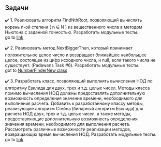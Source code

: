## Задачи
:heavy_check_mark: 1. Реализовать алгоритм FindNthRoot, позволяющий вычислять корень n-ой степени ( n ∈ N ) из вещественного числа а методом Ньютона с заданной точностью. Разработать модульные тесты.<br/>
go to [link]()<br/><br/>
:heavy_check_mark: 2. Реализовать метод NextBiggerThan, который принимает положительное целое число и возвращает ближайшее наибольшее целое, состоящее из цифр исходного числа, и null, если такого числа не существует. (Padawans Task #6). Разработать модульные тесты.<br/> got to [NumberFinderNew class](https://github.com/UltramarineDev/NET1.S.2019.Sokolova.03/blob/master/NumbersManipulations/NumberFinderNew.cs)<br/><br/>
:heavy_check_mark: 3. Разработать класс, позволяющий выполнять вычисления НОД по алгоритму Евклида для двух, трех и т.д. целых чисел. Методы класса помимо вычисления НОД должны предоставлять дополнительную возможность определения значение времени, необходимого для выполнения расчета. Добавить к разработанному классу методы, реализующие алгоритм Стейна (бинарный алгоритм Евклида) для расчета НОД двух, трех и т.д. целых чисел, а также методы, предоставляющие дополнительную возможность определения значения времени, необходимого для выполнения расчета. Рассмотреть различные возможности реализации методов, возвращающих время вычисления НОД. Разработать модульные тесты.<br/>
go to [link]()

